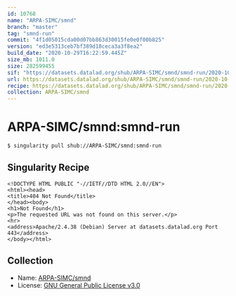 ```yaml
---
id: 10768
name: "ARPA-SIMC/smnd"
branch: "master"
tag: "smnd-run"
commit: "4f1d05015cda00d07bb863d30015fe0e0f00b825"
version: "ed3e5313ceb7bf389d18ceca3a3f8ea2"
build_date: "2020-10-29T16:22:59.445Z"
size_mb: 1011.0
size: 282599455
sif: "https://datasets.datalad.org/shub/ARPA-SIMC/smnd/smnd-run/2020-10-29-4f1d0501-ed3e5313/ed3e5313ceb7bf389d18ceca3a3f8ea2.sif"
url: https://datasets.datalad.org/shub/ARPA-SIMC/smnd/smnd-run/2020-10-29-4f1d0501-ed3e5313/
recipe: https://datasets.datalad.org/shub/ARPA-SIMC/smnd/smnd-run/2020-10-29-4f1d0501-ed3e5313/Singularity
collection: ARPA-SIMC/smnd
---
```


# ARPA-SIMC/smnd:smnd-run

```bash
$ singularity pull shub://ARPA-SIMC/smnd:smnd-run
```

## Singularity Recipe

```singularity
<!DOCTYPE HTML PUBLIC "-//IETF//DTD HTML 2.0//EN">
<html><head>
<title>404 Not Found</title>
</head><body>
<h1>Not Found</h1>
<p>The requested URL was not found on this server.</p>
<hr>
<address>Apache/2.4.38 (Debian) Server at datasets.datalad.org Port 443</address>
</body></html>
```

## Collection

 - Name: [ARPA-SIMC/smnd](https://github.com/ARPA-SIMC/smnd)
 - License: [GNU General Public License v3.0](https://api.github.com/licenses/gpl-3.0)

